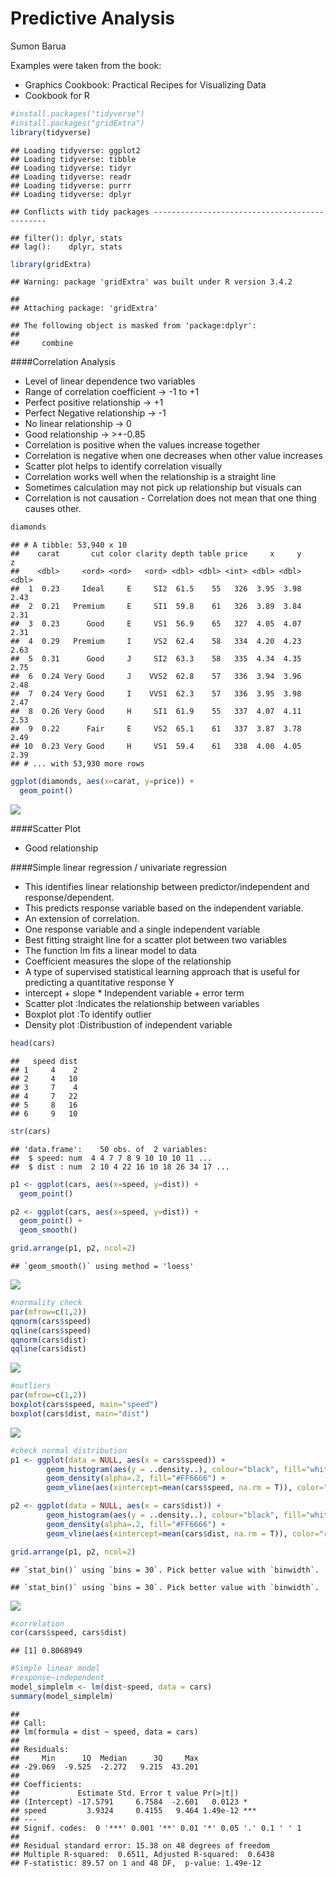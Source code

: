 # Predictive Analysis
Sumon Barua  
  


Examples were taken from the book: 
  
  * Graphics Cookbook: Practical Recipes for Visualizing Data
  * Cookbook for R



```r
#install.packages("tidyverse")
#install.packages("gridExtra")
library(tidyverse)
```

```
## Loading tidyverse: ggplot2
## Loading tidyverse: tibble
## Loading tidyverse: tidyr
## Loading tidyverse: readr
## Loading tidyverse: purrr
## Loading tidyverse: dplyr
```

```
## Conflicts with tidy packages ----------------------------------------------
```

```
## filter(): dplyr, stats
## lag():    dplyr, stats
```

```r
library(gridExtra)
```

```
## Warning: package 'gridExtra' was built under R version 3.4.2
```

```
## 
## Attaching package: 'gridExtra'
```

```
## The following object is masked from 'package:dplyr':
## 
##     combine
```


####Correlation Analysis

* Level of linear dependence two variables
* Range of correlation coefficient -> -1 to +1
* Perfect positive relationship    -> +1
* Perfect Negative relationship    -> -1
* No linear relationship           -> 0
* Good relationship                -> >+-0.85
* Correlation is positive when the values increase together
* Correlation is negative when one decreases when other value increases
* Scatter plot helps to identify correlation visually
* Correlation works well when the relationship is a straight line
* Sometimes calculation may not pick up relationship but visuals can
* Correlation is not causation - Correlation does not mean that one thing causes other.


```r
diamonds
```

```
## # A tibble: 53,940 x 10
##    carat       cut color clarity depth table price     x     y     z
##    <dbl>     <ord> <ord>   <ord> <dbl> <dbl> <int> <dbl> <dbl> <dbl>
##  1  0.23     Ideal     E     SI2  61.5    55   326  3.95  3.98  2.43
##  2  0.21   Premium     E     SI1  59.8    61   326  3.89  3.84  2.31
##  3  0.23      Good     E     VS1  56.9    65   327  4.05  4.07  2.31
##  4  0.29   Premium     I     VS2  62.4    58   334  4.20  4.23  2.63
##  5  0.31      Good     J     SI2  63.3    58   335  4.34  4.35  2.75
##  6  0.24 Very Good     J    VVS2  62.8    57   336  3.94  3.96  2.48
##  7  0.24 Very Good     I    VVS1  62.3    57   336  3.95  3.98  2.47
##  8  0.26 Very Good     H     SI1  61.9    55   337  4.07  4.11  2.53
##  9  0.22      Fair     E     VS2  65.1    61   337  3.87  3.78  2.49
## 10  0.23 Very Good     H     VS1  59.4    61   338  4.00  4.05  2.39
## # ... with 53,930 more rows
```

```r
ggplot(diamonds, aes(x=carat, y=price)) +
  geom_point()
```

![](PredictiveAnalysis_files/figure-html/unnamed-chunk-2-1.png)<!-- -->

####Scatter Plot

* Good relationship



####Simple linear regression / univariate regression

* This identifies linear relationship between predictor/independent and response/dependent.
* This predicts response variable based on the independent variable.
* An extension of correlation.
* One response variable and a single independent variable
* Best fitting straight line for a scatter plot between two variables
* The function lm fits a linear model to data
* Coefficient measures the slope of the relationship
* A type of supervised statistical learning approach that is useful for predicting a quantitative response Y
* intercept + slope * Independent variable + error term
* Scatter plot :Indicates the relationship between variables
* Boxplot plot :To identify outlier
* Density plot :Distribustion of independent variable



```r
head(cars)
```

```
##   speed dist
## 1     4    2
## 2     4   10
## 3     7    4
## 4     7   22
## 5     8   16
## 6     9   10
```

```r
str(cars)
```

```
## 'data.frame':	50 obs. of  2 variables:
##  $ speed: num  4 4 7 7 8 9 10 10 10 11 ...
##  $ dist : num  2 10 4 22 16 10 18 26 34 17 ...
```

```r
p1 <- ggplot(cars, aes(x=speed, y=dist)) +
  geom_point()

p2 <- ggplot(cars, aes(x=speed, y=dist)) +
  geom_point() +
  geom_smooth()

grid.arrange(p1, p2, ncol=2)
```

```
## `geom_smooth()` using method = 'loess'
```

![](PredictiveAnalysis_files/figure-html/unnamed-chunk-3-1.png)<!-- -->

```r
#normality check
par(mfrow=c(1,2))
qqnorm(cars$speed)
qqline(cars$speed)
qqnorm(cars$dist)
qqline(cars$dist)
```

![](PredictiveAnalysis_files/figure-html/unnamed-chunk-3-2.png)<!-- -->

```r
#outliers
par(mfrow=c(1,2))
boxplot(cars$speed, main="speed")
boxplot(cars$dist, main="dist")
```

![](PredictiveAnalysis_files/figure-html/unnamed-chunk-3-3.png)<!-- -->

```r
#check normal distribution
p1 <- ggplot(data = NULL, aes(x = cars$speed)) +
        geom_histogram(aes(y = ..density..), colour="black", fill="white") +
        geom_density(alpha=.2, fill="#FF6666") +
        geom_vline(aes(xintercept=mean(cars$speed, na.rm = T)), color="red", linetype="dashed", size=1)

p2 <- ggplot(data = NULL, aes(x = cars$dist)) +
        geom_histogram(aes(y = ..density..), colour="black", fill="white") +
        geom_density(alpha=.2, fill="#FF6666") +
        geom_vline(aes(xintercept=mean(cars$dist, na.rm = T)), color="red", linetype="dashed", size=1)

grid.arrange(p1, p2, ncol=2)
```

```
## `stat_bin()` using `bins = 30`. Pick better value with `binwidth`.
```

```
## `stat_bin()` using `bins = 30`. Pick better value with `binwidth`.
```

![](PredictiveAnalysis_files/figure-html/unnamed-chunk-3-4.png)<!-- -->

```r
#correlation
cor(cars$speed, cars$dist)
```

```
## [1] 0.8068949
```

```r
#Simple linear model
#response~independent
model_simplelm <- lm(dist~speed, data = cars)
summary(model_simplelm)
```

```
## 
## Call:
## lm(formula = dist ~ speed, data = cars)
## 
## Residuals:
##     Min      1Q  Median      3Q     Max 
## -29.069  -9.525  -2.272   9.215  43.201 
## 
## Coefficients:
##             Estimate Std. Error t value Pr(>|t|)    
## (Intercept) -17.5791     6.7584  -2.601   0.0123 *  
## speed         3.9324     0.4155   9.464 1.49e-12 ***
## ---
## Signif. codes:  0 '***' 0.001 '**' 0.01 '*' 0.05 '.' 0.1 ' ' 1
## 
## Residual standard error: 15.38 on 48 degrees of freedom
## Multiple R-squared:  0.6511,	Adjusted R-squared:  0.6438 
## F-statistic: 89.57 on 1 and 48 DF,  p-value: 1.49e-12
```


